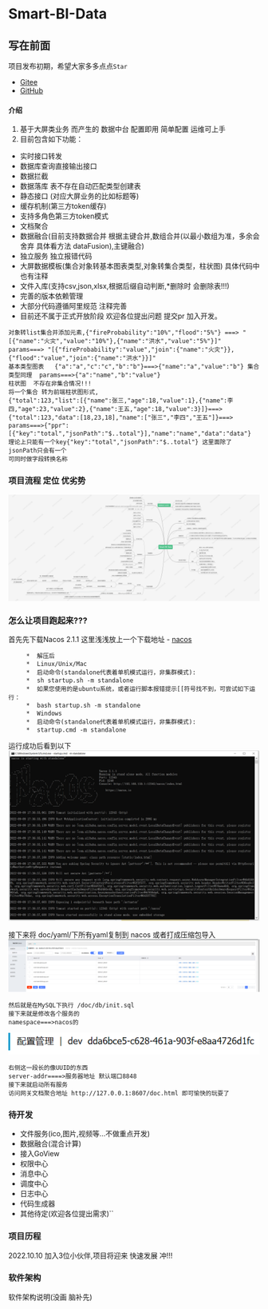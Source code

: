 # Smart-BI-Data

## 写在前面

项目发布初期，希望大家多多点点`Star`
- [Gitee](https://gitee.com/new_sonw/Smart-BI-Data)
- [GitHub](https://github.com/ShelikeSnow/Smart-BI-Data)
#### 介绍
1. 基于大屏类业务 而产生的 数据中台 配置即用 简单配置 运维可上手
2. 目前包含如下功能：
- 实时接口转发
- 数据库查询直接输出接口
- 数据拦截
- 数据落库 表不存在自动匹配类型创建表
- 静态接口 (对应大屏业务的比如标题等)
- 缓存机制(第三方token缓存)
- 支持多角色第三方token模式
- 文档聚合
- 数据融合(目前支持数据合并 根据主键合并,数组合并(以最小数组为准，多余会舍弃 具体看方法 dataFusion),主键融合)
- 独立服务 独立报错代码
- 大屏数据模板(集合对象转基本图表类型,对象转集合类型，柱状图) 具体代码中也有注释
- 文件入库(支持csv,json,xlsx,根据后缀自动判断,*删除时 会删除表!!!)
- 完善的版本依赖管理
- 大部分代码遵循阿里规范  注释完善
- 目前还不属于正式开放阶段 欢迎各位提出问题 提交pr 加入开发。
```
对象转list集合并添加元素,{"fireProbability":"10%","flood":"5%"} ===> "[{"name":"火灾","value":"10%"},{"name":"洪水","value":"5%"}]"      params===> "[{"fireProbability":"value","join":{"name":"火灾"}},{"flood":"value","join":{"name":"洪水"}}]"
基本类型图表   {"a":"a","c":"c","b":"b"}===>{"name":"a","value":"b"} 集合类型同理  params===>{"a":"name","b":"value"}
柱状图  不存在非集合情况!!!
将一个集合 转为前端柱状图形式,
{"total":123,"list":[{"name":张三,"age":18,"value":1},{"name":李四,"age":23,"value":2},{"name":王五,"age":18,"value":3}]}===>{"total":123,"data":[18,23,18],"name":["张三","李四","王五"]}===>
params===>{"ppr":[{"key":"total","jsonPath":"$..total"}],"name":"name","data":"data"} 理论上只能有一个key{"key":"total","jsonPath":"$..total"} 这里面除了jsonPath只会有一个
可同时做字段转换名称
```
### 项目流程 定位 优劣势
![项目流程](/doc/png/Smart-Bi-Data.png)

### 怎么让项目跑起来???
首先先下载Nacos 2.1.1 
这里浅浅放上一个下载地址 - [nacos](https://github.com/alibaba/nacos/releases)
```  
     *  解压后   
     *  Linux/Unix/Mac
     *  启动命令(standalone代表着单机模式运行，非集群模式):
     *  sh startup.sh -m standalone
     *  如果您使用的是ubuntu系统，或者运行脚本报错提示[[符号找不到，可尝试如下运行：
     *  bash startup.sh -m standalone
     *  Windows
     *  启动命令(standalone代表着单机模式运行，非集群模式):
     *  startup.cmd -m standalone
```
运行成功后看到以下
![运行成功](/doc/png/nacos.png)

接下来将 doc/yaml/下所有yaml复制到 nacos 或者打成压缩包导入
![配置图](/doc/png/nacosp.png)
```
然后就是在MySQL下执行 /doc/db/init.sql
接下来就是修改各个服务的
namespace===>nacos的
```
![namespace](/doc/png/namespace.png)
```
右侧这一段长的像UUID的东西
server-addr====>服务器地址 默认端口8848
接下来就启动所有服务
访问网关文档聚合地址 http://127.0.0.1:8607/doc.html 即可愉快的玩耍了
```
### 待开发
- 文件服务(ico,图片,视频等...不做重点开发)
- 数据融合(混合计算)
- 接入GoView
- 权限中心
- 消息中心
- 调度中心
- 日志中心
- 代码生成器
- 其他待定(欢迎各位提出需求)``

### 项目历程
2022.10.10 加入3位小伙伴,项目将迎来 快速发展 冲!!!
### 软件架构
软件架构说明(没画 脑补先)

